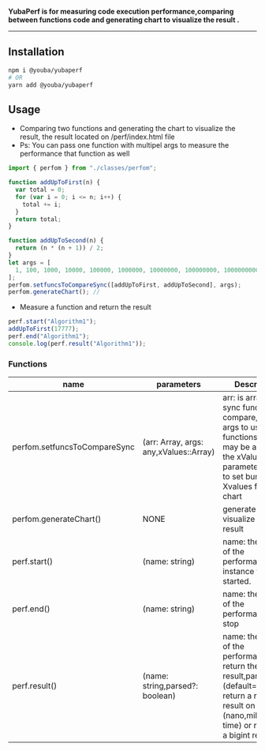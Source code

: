 **YubaPerf is for measuring code execution performance,comparing between functions code and generating chart to visualize the result .**

---

## Installation

```sh
npm i @youba/yubaperf
# OR
yarn add @youba/yubaperf
```


## Usage

- Comparing two functions and generating the chart to visualize the result, the result located on /perf/index.html file
- Ps: You can pass one function with multipel args to measure the performance that function as well

```typescript
import { perfom } from "./classes/perfom";

function addUpToFirst(n) {
  var total = 0;
  for (var i = 0; i <= n; i++) {
    total += i;
  }
  return total;
}

function addUpToSecond(n) {
  return (n * (n + 1)) / 2;
}
let args = [
  1, 100, 1000, 10000, 100000, 1000000, 10000000, 100000000, 1000000000,
];
perfom.setfuncsToCompareSync([addUpToFirst, addUpToSecond], args);
perfom.generateChart(); //
```

- Measure a function and return the result

```typescript
perf.start("Algorithm1");
addUpToFirst(17777);
perf.end("Algorithm1");
console.log(perf.result("Algorithm1"));
```

### Functions

| name | parameters |  Description | 
| --- | --- | --- |
| perfom.setfuncsToCompareSync | (arr: Array<any>, args: any,xValues::Array<any>) | arr: is array of sync functions to compare,args : args to use on the functions,as `args` may be a matrix the xValues parameter came to set bunch or Xvalues for the chart |
| perfom.generateChart()       | NONE                                             | generate chart to visualize the result                                                                                                                                    | the chart publish in the file chartjs/index.html |
| perf.start()                 | (name: string)                                   | name: the name of the performance instance to be started.                                                                                                                 |
| perf.end()                   | (name: string)                                   | name: the name of the performance to stop                                                                                                                                 |
| perf.result()                | (name: string,parsed?: boolean)                  | name: the name of the performance to return the result,parsed (default=true): return a readable result on (nano,mils,second time) or returning a bigint resutl            |
